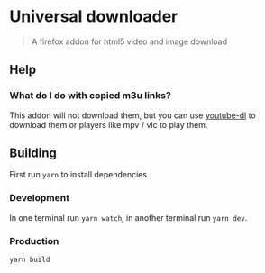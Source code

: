 # Universal downloader
> A firefox addon for html5 video and image download

## Help

### What do I do with copied m3u links?

This addon will not download them, but you can use [youtube-dl](https://rg3.github.io/youtube-dl/) to download them or players like mpv / vlc to play them.

## Building

First run `yarn` to install dependencies.

### Development

In one terminal run `yarn watch`, in another terminal run `yarn dev`.

### Production

`yarn build`
